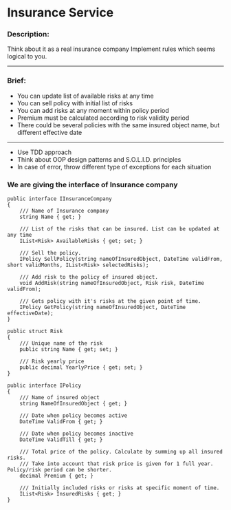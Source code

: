 # Insurance Service


### Description:

Think about it as a real insurance company
Implement rules which seems logical to you.

---

### Brief:

- You can update list of available risks at any time
- You can sell policy with initial list of risks
- You can add risks at any moment within policy period
- Premium must be calculated according to risk validity period
- There could be several policies with the same insured object name, but different effective date
---
- Use TDD approach
- Think about OOP design patterns and S.O.L.I.D. principles
- In case of error, throw different type of exceptions for each situation

### We are giving the interface of Insurance company

``` 
public interface IInsuranceCompany
{
    /// Name of Insurance company
    string Name { get; }

    /// List of the risks that can be insured. List can be updated at any time
    IList<Risk> AvailableRisks { get; set; }
    
    /// Sell the policy.
    IPolicy SellPolicy(string nameOfInsuredObject, DateTime validFrom, short validMonths, IList<Risk> selectedRisks);
    
    /// Add risk to the policy of insured object.
    void AddRisk(string nameOfInsuredObject, Risk risk, DateTime validFrom);

    /// Gets policy with it's risks at the given point of time.
    IPolicy GetPolicy(string nameOfInsuredObject, DateTime effectiveDate);
}

public struct Risk 
{
    /// Unique name of the risk
    public string Name { get; set; }

    /// Risk yearly price
    public decimal YearlyPrice { get; set; }
}

public interface IPolicy 
{
    /// Name of insured object
    string NameOfInsuredObject { get; }
    
    /// Date when policy becomes active
    DateTime ValidFrom { get; }
    
    /// Date when policy becomes inactive
    DateTime ValidTill { get; }

    /// Total price of the policy. Calculate by summing up all insured risks.
    /// Take into account that risk price is given for 1 full year. Policy/risk period can be shorter.
    decimal Premium { get; }

    /// Initially included risks or risks at specific moment of time.
    IList<Risk> InsuredRisks { get; }
}
```
